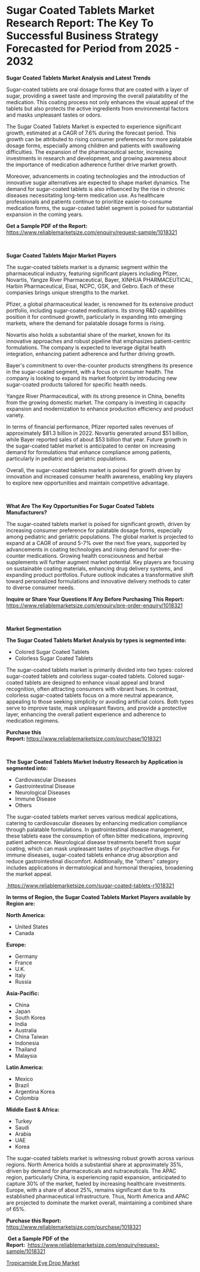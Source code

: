 <p><h1>Sugar Coated Tablets Market Research Report: The Key To Successful Business Strategy Forecasted for Period from 2025 - 2032</h1></p><p><strong>Sugar Coated Tablets Market Analysis and Latest Trends</strong></p>
<p><p>Sugar-coated tablets are oral dosage forms that are coated with a layer of sugar, providing a sweet taste and improving the overall palatability of the medication. This coating process not only enhances the visual appeal of the tablets but also protects the active ingredients from environmental factors and masks unpleasant tastes or odors. </p><p>The Sugar Coated Tablets Market is expected to experience significant growth, estimated at a CAGR of 7.6% during the forecast period. This growth can be attributed to rising consumer preferences for more palatable dosage forms, especially among children and patients with swallowing difficulties. The expansion of the pharmaceutical sector, increasing investments in research and development, and growing awareness about the importance of medication adherence further drive market growth. </p><p>Moreover, advancements in coating technologies and the introduction of innovative sugar alternatives are expected to shape market dynamics. The demand for sugar-coated tablets is also influenced by the rise in chronic diseases necessitating long-term medication use. As healthcare professionals and patients continue to prioritize easier-to-consume medication forms, the sugar-coated tablet segment is poised for substantial expansion in the coming years.</p></p>
<p><strong>Get a Sample PDF of the Report:&nbsp;</strong> <a href="https://www.reliablemarketsize.com/enquiry/request-sample/1018321?utm_campaign=1999&utm_medium=2&utm_source=Github&utm_content=ia&utm_term=08032025&utm_id=sugar-coated-tablets">https://www.reliablemarketsize.com/enquiry/request-sample/1018321</a></p>
<p>&nbsp;</p>
<p><strong>Sugar Coated Tablets Major Market Players</strong></p>
<p><p>The sugar-coated tablets market is a dynamic segment within the pharmaceutical industry, featuring significant players including Pfizer, Novartis, Yangze River Pharmaceutical, Bayer, XINHUA PHARMACEUTICAL, Harbin Pharmaceutical, Eisai, NCPC, GSK, and Gebro. Each of these companies brings unique strengths to the market.</p><p>Pfizer, a global pharmaceutical leader, is renowned for its extensive product portfolio, including sugar-coated medications. Its strong R&D capabilities position it for continued growth, particularly in expanding into emerging markets, where the demand for palatable dosage forms is rising.</p><p>Novartis also holds a substantial share of the market, known for its innovative approaches and robust pipeline that emphasizes patient-centric formulations. The company is expected to leverage digital health integration, enhancing patient adherence and further driving growth.</p><p>Bayer's commitment to over-the-counter products strengthens its presence in the sugar-coated segment, with a focus on consumer health. The company is looking to expand its market footprint by introducing new sugar-coated products tailored for specific health needs.</p><p>Yangze River Pharmaceutical, with its strong presence in China, benefits from the growing domestic market. The company is investing in capacity expansion and modernization to enhance production efficiency and product variety.</p><p>In terms of financial performance, Pfizer reported sales revenues of approximately $81.3 billion in 2022. Novartis generated around $51 billion, while Bayer reported sales of about $53 billion that year. Future growth in the sugar-coated tablet market is anticipated to center on increasing demand for formulations that enhance compliance among patients, particularly in pediatric and geriatric populations.</p><p>Overall, the sugar-coated tablets market is poised for growth driven by innovation and increased consumer health awareness, enabling key players to explore new opportunities and maintain competitive advantage.</p></p>
<p>&nbsp;</p>
<p><strong>What Are The Key Opportunities For Sugar Coated Tablets Manufacturers?</strong></p>
<p><p>The sugar-coated tablets market is poised for significant growth, driven by increasing consumer preference for palatable dosage forms, especially among pediatric and geriatric populations. The global market is projected to expand at a CAGR of around 5-7% over the next five years, supported by advancements in coating technologies and rising demand for over-the-counter medications. Growing health consciousness and herbal supplements will further augment market potential. Key players are focusing on sustainable coating materials, enhancing drug delivery systems, and expanding product portfolios. Future outlook indicates a transformative shift toward personalized formulations and innovative delivery methods to cater to diverse consumer needs.</p></p>
<p><strong>Inquire or Share Your Questions If Any Before Purchasing This Report:</strong> <a href="https://www.reliablemarketsize.com/enquiry/pre-order-enquiry/1018321?utm_campaign=1999&utm_medium=2&utm_source=Github&utm_content=ia&utm_term=08032025&utm_id=sugar-coated-tablets">https://www.reliablemarketsize.com/enquiry/pre-order-enquiry/1018321</a></p>
<p>&nbsp;</p>
<p><strong>Market Segmentation</strong></p>
<p><strong>The Sugar Coated Tablets Market Analysis by types is segmented into:</strong></p>
<p><ul><li>Colored Sugar Coated Tablets</li><li>Colorless Sugar Coated Tablets</li></ul></p>
<p><p>The sugar-coated tablets market is primarily divided into two types: colored sugar-coated tablets and colorless sugar-coated tablets. Colored sugar-coated tablets are designed to enhance visual appeal and brand recognition, often attracting consumers with vibrant hues. In contrast, colorless sugar-coated tablets focus on a more neutral appearance, appealing to those seeking simplicity or avoiding artificial colors. Both types serve to improve taste, mask unpleasant flavors, and provide a protective layer, enhancing the overall patient experience and adherence to medication regimens.</p></p>
<p><strong>Purchase this Report:&nbsp;</strong><a href="https://www.reliablemarketsize.com/purchase/1018321?utm_campaign=1999&utm_medium=2&utm_source=Github&utm_content=ia&utm_term=08032025&utm_id=sugar-coated-tablets">https://www.reliablemarketsize.com/purchase/1018321</a></p>
<p>&nbsp;</p>
<p><strong>The Sugar Coated Tablets Market Industry Research by Application is segmented into:</strong></p>
<p><ul><li>Cardiovascular Diseases</li><li>Gastrointestinal Disease</li><li>Neurological Diseases</li><li>Immune Disease</li><li>Others</li></ul></p>
<p><p>The sugar-coated tablets market serves various medical applications, catering to cardiovascular diseases by enhancing medication compliance through palatable formulations. In gastrointestinal disease management, these tablets ease the consumption of often bitter medications, improving patient adherence. Neurological disease treatments benefit from sugar coating, which can mask unpleasant tastes of psychoactive drugs. For immune diseases, sugar-coated tablets enhance drug absorption and reduce gastrointestinal discomfort. Additionally, the "others" category includes applications in dermatological and hormonal therapies, broadening the market appeal.</p></p>
<p><a href="https://www.reliablemarketsize.com/sugar-coated-tablets-r1018321?utm_campaign=1999&utm_medium=2&utm_source=Github&utm_content=ia&utm_term=08032025&utm_id=sugar-coated-tablets">&nbsp;https://www.reliablemarketsize.com/sugar-coated-tablets-r1018321</a></p>
<p><strong>In terms of Region, the Sugar Coated Tablets Market Players available by Region are:</strong></p>
<p>
    <p> <strong> North America: </strong>
        <ul>
            <li>United States</li>
            <li>Canada</li>
        </ul>
        </p> 
    <p> <strong> Europe: </strong>
        <ul>
            <li>Germany</li>
            <li>France</li>
            <li>U.K.</li>
            <li>Italy</li>
            <li>Russia</li>
        </ul>
        </p> 
    <p> <strong> Asia-Pacific: </strong>
        <ul>
            <li>China</li>
            <li>Japan</li>
            <li>South Korea</li>
            <li>India</li>
            <li>Australia</li>
            <li>China Taiwan</li>
            <li>Indonesia</li>
            <li>Thailand</li>
            <li>Malaysia</li>
        </ul>
        </p> 
    <p> <strong> Latin America: </strong>
        <ul>
            <li>Mexico</li>
            <li>Brazil</li>
            <li>Argentina Korea</li>
            <li>Colombia</li>
        </ul>
        </p> 
    <p> <strong> Middle East & Africa: </strong>
        <ul>
            <li>Turkey</li>
            <li>Saudi</li>
            <li>Arabia</li>
            <li>UAE</li>
            <li>Korea</li>
        </ul>
    </p>
    </p>
<p><p>The sugar-coated tablets market is witnessing robust growth across various regions. North America holds a substantial share at approximately 35%, driven by demand for pharmaceuticals and nutraceuticals. The APAC region, particularly China, is experiencing rapid expansion, anticipated to capture 30% of the market, fueled by increasing healthcare investments. Europe, with a share of about 25%, remains significant due to its established pharmaceutical infrastructure. Thus, North America and APAC are projected to dominate the market overall, maintaining a combined share of 65%.</p></p>
<p><strong>Purchase this Report: </strong><a href="https://www.reliablemarketsize.com/purchase/1018321?utm_campaign=1999&utm_medium=2&utm_source=Github&utm_content=ia&utm_term=08032025&utm_id=sugar-coated-tablets">https://www.reliablemarketsize.com/purchase/1018321</a></p>
<p>&nbsp;<strong>Get a Sample PDF of the Report:&nbsp;&nbsp;</strong><a href="https://www.reliablemarketsize.com/enquiry/request-sample/1018321?utm_campaign=1999&utm_medium=2&utm_source=Github&utm_content=ia&utm_term=08032025&utm_id=sugar-coated-tablets">https://www.reliablemarketsize.com/enquiry/request-sample/1018321</a></p>
<p><strong></strong></p>
<p><p><a href="https://github.com/pizolina/Market-Research-Report-List-7/blob/main/tropicamide-eye-drop-market.md?utm_campaign=1999&utm_medium=2&utm_source=Github&utm_content=ia&utm_term=08032025&utm_id=sugar-coated-tablets">Tropicamide Eye Drop Market</a></p></p>